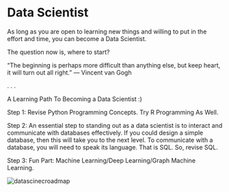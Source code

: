 # Data Scientist


As long as you are open to learning new things and willing to put in the effort and time, you can become a Data Scientist.

The question now is, where to start?

“The beginning is perhaps more difficult than anything else, but keep heart, it will turn out all right.” ― Vincent van Gogh

.
.
.


A Learning Path To Becoming a Data Scientist :)

Step 1: Revise Python Programming Concepts. Try R Programming As Well.

Step 2: An essential step to standing out as a data scientist is to interact and communicate with databases effectively. If you could design a simple database, then this will take you to the next level. To communicate with a database, you will need to speak its language. That is SQL. So, revise SQL. 

Step 3: Fun Part: Machine Learning/Deep Learning/Graph Machine Learning.

![datascinecroadmap](https://user-images.githubusercontent.com/16865278/176794994-0558eccf-1e2b-40dc-9b78-354f82901cc5.png)


